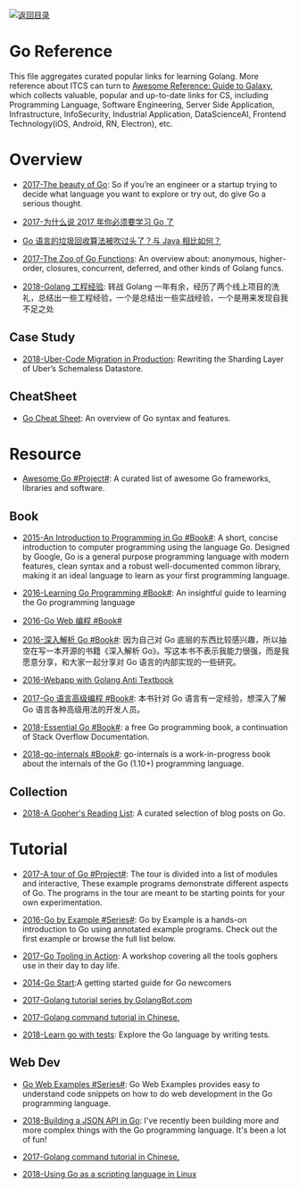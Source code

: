 [![返回目录](https://parg.co/UGo)](https://github.com/wxyyxc1992/Awesome-Reference)

# Go Reference

This file aggregates curated popular links for learning Golang. More reference about ITCS can turn to [Awesome Reference: Guide to Galaxy](https://github.com/wxyyxc1992/Awesome-Reference), which collects valuable, popular and up-to-date links for CS, including Programming Language, Software Engineering, Server Side Application, Infrastructure, InfoSecurity, Industrial Application, DataScienceAI, Frontend Technology(iOS, Android, RN, Electron), etc.

# Overview

* [2017-The beauty of Go](https://hackernoon.com/the-beauty-of-go-98057e3f0a7d): So if you’re an engineer or a startup trying to decide what language you want to explore or try out, do give Go a serious thought.

* [2017-为什么说 2017 年你必须要学习 Go 了](http://mp.weixin.qq.com/s/hQLUjvttTPgfd9qO1l-i6A)

* [Go 语言的垃圾回收算法被吹过头了？与 Java 相比如何？](http://mp.weixin.qq.com/s/9Uj1E3VO7Cd-6G_xZS_zoQ)

* [2017-The Zoo of Go Functions](https://parg.co/U5u): An overview about: anonymous, higher-order, closures, concurrent, deferred, and other kinds of Golang funcs.

* [2018-Golang 工程经验](https://juejin.im/post/5a6873fb518825733e60a1ae): 转战 Golang 一年有余，经历了两个线上项目的洗礼，总结出一些工程经验，一个是总结出一些实战经验，一个是用来发现自我不足之处

## Case Study

* [2018-Uber-Code Migration in Production](https://eng.uber.com/schemaless-rewrite/): Rewriting the Sharding Layer of Uber’s Schemaless Datastore.

## CheatSheet

* [Go Cheat Sheet](https://github.com/a8m/go-lang-cheat-sheet): An overview of Go syntax and features.

# Resource

* [Awesome Go #Project#](https://github.com/avelino/awesome-go): A curated list of awesome Go frameworks, libraries and software.

## Book

* [2015-An Introduction to Programming in Go #Book#](http://www.golang-book.com/): A short, concise introduction to computer programming using the language Go. Designed by Google, Go is a general purpose programming language with modern features, clean syntax and a robust well-documented common library, making it an ideal language to learn as your first programming language.

* [2016-Learning Go Programming #Book#](https://parg.co/b21): An insightful guide to learning the Go programming language

* [2016-Go Web 编程 #Book#](https://astaxie.gitbooks.io/build-web-application-with-golang/content/zh/)

* [2016-深入解析 Go #Book#](https://tiancaiamao.gitbooks.io/go-internals/content/zh/): 因为自己对 Go 底层的东西比较感兴趣，所以抽空在写一本开源的书籍《深入解析 Go》。写这本书不表示我能力很强，而是我愿意分享，和大家一起分享对 Go 语言的内部实现的一些研究。

- [2016-Webapp with Golang Anti Textbook](https://drive.wps.cn/view/l/576006e7ef6c4c4e8fe19663ded5e944)

* [2017-Go 语言高级编程 #Book#](https://parg.co/UMV): 本书针对 Go 语言有一定经验，想深入了解 Go 语言各种高级用法的开发人员。

* [2018-Essential Go #Book#](https://www.programming-books.io/essential/go/): a free Go programming book, a continuation of Stack Overflow Documentation.

* [2018-go-internals #Book#](https://github.com/teh-cmc/go-internals): go-internals is a work-in-progress book about the internals of the Go (1.10+) programming language.

## Collection

* [2018-A Gopher's Reading List](https://github.com/enocom/gopher-reading-list): A curated selection of blog posts on Go.

# Tutorial

* [2017-A tour of Go #Project#](https://tour.golang.org/welcome/1): The tour is divided into a list of modules and interactive, These example programs demonstrate different aspects of Go. The programs in the tour are meant to be starting points for your own experimentation.

* [2016-Go by Example #Series#](https://gobyexample.com/): Go by Example is a hands-on introduction to Go using annotated example programs. Check out the first example or browse the full list below.

- [2017-Go Tooling in Action](https://github.com/campoy/go-tooling-workshop): A workshop covering all the tools gophers use in their day to day life.

- [2014-Go Start](https://github.com/alco/gostart):A getting started guide for Go newcomers

- [2017-Golang tutorial series by GolangBot.com](https://golangbot.com/learn-golang-series/)

- [2017-Golang command tutorial in Chinese.](https://github.com/hyper0x/go_command_tutorial)

- [2018-Learn go with tests](https://github.com/quii/learn-go-with-tests): Explore the Go language by writing tests.

## Web Dev

* [Go Web Examples #Series#](https://gowebexamples.github.io/): Go Web Examples provides easy to understand code snippets on how to do web development in the Go programming language.

* [2018-Building a JSON API in Go](https://parg.co/U1h): I've recently been building more and more complex things with the Go programming language. It's been a lot of fun!

* [2017-Golang command tutorial in Chinese.](https://github.com/hyper0x/go_command_tutorial)

* [2018-Using Go as a scripting language in Linux](https://blog.cloudflare.com/using-go-as-a-scripting-language-in-linux/)
